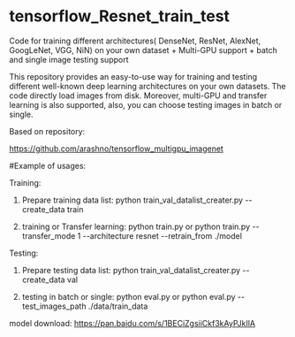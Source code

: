 # tensorflow_Resnet_train_test
Code for training different architectures( DenseNet, ResNet, AlexNet, GoogLeNet, VGG, NiN) on your own dataset + Multi-GPU support + batch and single image testing support

This repository provides an easy-to-use way for training and testing different well-known deep learning architectures on your own datasets.
The code directly load images from disk. Moreover, multi-GPU and transfer learning is also supported, also, you can choose testing images in batch or single.

Based on repository:

https://github.com/arashno/tensorflow_multigpu_imagenet


#Example of usages:

Training:
1. Prepare training data list:
python train_val_datalist_creater.py --create_data train

2. training or Transfer learning:
python train.py
or
python train.py --transfer_mode 1 --architecture resnet --retrain_from ./model

Testing:
1. Prepare testing data list:
python train_val_datalist_creater.py --create_data val

2. testing in batch or single:
python eval.py
or
python eval.py --test_images_path ./data/train_data

model download:  https://pan.baidu.com/s/1BECiZgsiiCkf3kAyPJkIlA
